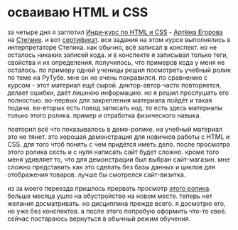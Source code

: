 # осваиваю HTML и CSS
за четыре дня я заглотил [Инди-курс по HTML и CSS](https://stepik.org/course/120494/syllabus) - [Артёма Егорова](https://stepik.org/users/4877629/teach) на [Степике](https://stepik.org). и вот [сертификат](
https://stepik.org/cert/2747943).
все задания на этом курсе выполнялись в интерпретаторе Степика. как обычно, всё записал в конспект. но не осталось 
никаких записей кода. и в конспекте я записывал только теги, свойства и их определения. получилось, что примеров кода 
у меня не осталось. по примеру одной ученицы решил посмотреть учебный ролик по теме на РуТубе. мне он не очень 
понравился. по сравнению с курсом - этот материал ещё сырой. диктор-автор часто повторяется, делает ошибки, даёт лишнюю 
информацию. но я решил прослушать его полностью. во-первых для закрепления материала пойдёт и такая подача. во-вторых 
есть повод записать код. то есть здесь материалы только этого ролика. пример и отработка физического навыка. 

повторил всё что показывалось в демо-ролике. на учебный материал это не тянет. это хорошая демонстрация для новичков 
работы с HTML и CSS. для того чтоб понять с чем придётся иметь дело. после просмотра этого ролика сесть и с нуля 
написать сайт будет сложно. кроме того меня удивляет то, что для демонстрации был выбран сайт-магазин. мне сложно 
представить как это сделать без базы данных и циклов для отображения товаров. лучше бы смотрелся сайт-визитка.

из за моего переезда пришлось прервать просмотр [этого ролика](https://rutube.ru/video/a0cedb5dd0cacc9e40825c20ed709f32/?r=wd). 
больше месяца ушло на обустройство на новом месте. теперь нет желания досматривать. но дисциплина прежде всего. 
я досмотрю его, но уже без конспектов. а после этого попробую оформить что-то своё. сейчас постараюсь вернуться 
в обычный режим обучения.